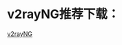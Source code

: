 # v2rayNG推荐下载：

[v2rayNG](https://github.com/boji6681/v2rayNG/releases/download/1.8.15/v2rayNG_1.8.15.apk)
